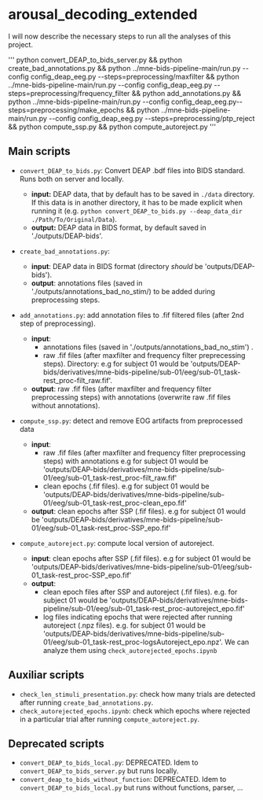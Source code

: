 # arousal_decoding_extended
I will now describe the necessary steps to run all the analyses of this project.

'''
python convert_DEAP_to_bids_server.py &&
python create_bad_annotations.py &&
python ../mne-bids-pipeline-main/run.py --config config_deap_eeg.py --steps=preprocessing/maxfilter &&
python ../mne-bids-pipeline-main/run.py --config config_deap_eeg.py  --steps=preprocessing/frequency_filter && 
python add_annotations.py &&
python ../mne-bids-pipeline-main/run.py --config config_deap_eeg.py--steps=preprocessing/make_epochs &&
python ../mne-bids-pipeline-main/run.py --config config_deap_eeg.py --steps=preprocessing/ptp_reject &&
python compute_ssp.py &&
python compute_autoreject.py
'''

## Main scripts

- `convert_DEAP_to_bids.py`: Convert DEAP .bdf files into BIDS standard. Runs both on server and locally.
  - **input:** DEAP data, that by default  has to be saved in `./data` directory. If this data is in another directory, it has to be made explicit when running it (e.g. `python convert_DEAP_to_bids.py --deap_data_dir ./Path/To/Original/Data`).
  - **output:** DEAP data in BIDS format, by default saved in './outputs/DEAP-bids'. 

- `create_bad_annotations.py`: 
  - **input**:  DEAP data in BIDS format (directory *should* be 'outputs/DEAP-bids').
  - **output**: annotations files (saved in './outputs/annotations_bad_no_stim/) to be added during preprocessing steps.

- `add_annotations.py`: add annotation files to .fif filtered files (after 2nd step of preprocessing).
  - **input**:
    - annotations files (saved in './outputs/annotations_bad_no_stim') .
    - raw .fif files (after maxfilter and frequency filter preprecessing steps). Directory: e.g for subject 01 would be 'outputs/DEAP-bids/derivatives/mne-bids-pipeline/sub-01/eeg/sub-01_task-rest_proc-filt_raw.fif'.
  - **output**: raw .fif files (after maxfilter and frequency filter preprocessing steps) with annotations (overwrite raw .fif files without annotations).

- `compute_ssp.py`: detect and remove EOG artifacts from preprocessed data
  - **input**:
    - raw .fif files (after maxfilter and frequency filter preprocessing steps) with annotations e.g for subject 01 would be 'outputs/DEAP-bids/derivatives/mne-bids-pipeline/sub-01/eeg/sub-01_task-rest_proc-filt_raw.fif'
    - clean epochs (.fif files). e.g for subject 01 would be 'outputs/DEAP-bids/derivatives/mne-bids-pipeline/sub-01/eeg/sub-01_task-rest_proc-clean_epo.fif'
  - **output**: clean epochs after SSP (.fif files). e.g for subject 01 would be 'outputs/DEAP-bids/derivatives/mne-bids-pipeline/sub-01/eeg/sub-01_task-rest_proc-SSP_epo.fif'

- `compute_autoreject.py`: compute local version of autoreject.
  - **input**: clean epochs after SSP (.fif files). e.g for subject 01 would be 'outputs/DEAP-bids/derivatives/mne-bids-pipeline/sub-01/eeg/sub-01_task-rest_proc-SSP_epo.fif'
  - **output**:
    - clean epoch files after SSP and autoreject (.fif files). e.g. for subject 01 would be 'outputs/DEAP-bids/derivatives/mne-bids-pipeline/sub-01/eeg/sub-01_task-rest_proc-autoreject_epo.fif'
    - log files indicating epochs that were rejected after running autoreject (.npz files). e.g. for subject 01 would be 'outputs/DEAP-bids/derivatives/mne-bids-pipeline/sub-01/eeg/sub-01_task-rest_proc-logsAutoreject_epo.npz'. We can analyze them using `check_autorejected_epochs.ipynb`

## Auxiliar scripts

- `check_len_stimuli_presentation.py`: check how many trials are detected after running `create_bad_annotations.py`.
- `check_autorejected_epochs.ipynb`: check which epochs where rejected in a particular trial after running `compute_autoreject.py`.

## Deprecated scripts

- `convert_DEAP_to_bids_local.py`: DEPRECATED. Idem to `convert_DEAP_to_bids_server.py` but runs locally.
- `convert_deap_to_bids_without_function`: DEPRECATED. Idem to `convert_DEAP_to_bids_local.py` but runs without functions, parser, ...